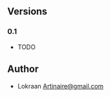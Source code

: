 <h2>Versions</h2>

<h3>0.1</h3>

  * TODO

<h2>Author</h2>

  * Lokraan <a href="mailto:Artinaire@gmail.com">Artinaire@gmail.com</a>
